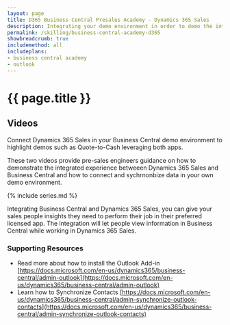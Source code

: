 ```yaml
---
layout: page
title: D365 Business Central Presales Academy - Dynamics 365 Sales
description: Integrating your demo environment in order to demo the integrated experience between Dynamics 365 Sales and Business Central. 
permalink: /skilling/business-central-academy-d365
showbreadcrumb: true
includemethod: all
includeplans:
- business central academy
- outlook
---
```


# {{ page.title }}

## Videos

Connect Dynamics 365 Sales in your Business Central demo environment to highlight demos such as Quote-to-Cash leveraging both apps. 

These two videos provide pre-sales engineers guidance on how to demonstrate the integrated experience betweeen Dynamics 365 Sales and Business Central and how to connect and sychrnonbize data in your own demo environment.

{% include series.md %}

Integrating Business Central and Dynamics 365 Sales, you can give your sales people insights they need to perform their job in their preferred licensed app. The integration will let people view information in Business Central while working in Dynamics 365 Sales.
### Supporting Resources

* Read more about how to install the Outlook Add-in [https://docs.microsoft.com/en-us/dynamics365/business-central/admin-outlook](https://docs.microsoft.com/en-us/dynamics365/business-central/admin-outlook)
* Learn how to Synchronize Contacts [https://docs.microsoft.com/en-us/dynamics365/business-central/admin-synchronize-outlook-contacts](https://docs.microsoft.com/en-us/dynamics365/business-central/admin-synchronize-outlook-contacts)
